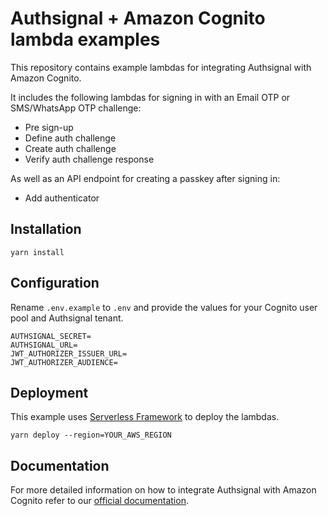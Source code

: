 # Authsignal + Amazon Cognito lambda examples

This repository contains example lambdas for integrating Authsignal with Amazon Cognito.

It includes the following lambdas for signing in with an Email OTP or SMS/WhatsApp OTP challenge:

- Pre sign-up
- Define auth challenge
- Create auth challenge
- Verify auth challenge response

As well as an API endpoint for creating a passkey after signing in:

- Add authenticator

## Installation

```
yarn install
```

## Configuration

Rename `.env.example` to `.env` and provide the values for your Cognito user pool and Authsignal tenant.

```
AUTHSIGNAL_SECRET=
AUTHSIGNAL_URL=
JWT_AUTHORIZER_ISSUER_URL=
JWT_AUTHORIZER_AUDIENCE=
```

## Deployment

This example uses [Serverless Framework](https://www.serverless.com/) to deploy the lambdas.

```
yarn deploy --region=YOUR_AWS_REGION
```

## Documentation

For more detailed information on how to integrate Authsignal with Amazon Cognito refer to our [official documentation](https://docs.authsignal.com/integrations/aws-cognito/overview).
